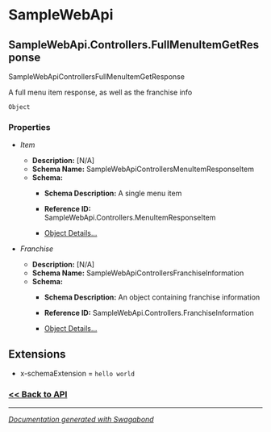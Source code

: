 
# SampleWebApi

## SampleWebApi.Controllers.FullMenuItemGetResponse

SampleWebApiControllersFullMenuItemGetResponse

A full menu item response, as well as the franchise info


`Object`

### Properties


* *Item*
    * **Description:** [N/A]
    * **Schema Name:** SampleWebApiControllersMenuItemResponseItem
    * **Schema:** 
        * **Schema Description:** A single menu item
 
        * **Reference ID:** SampleWebApi.Controllers.MenuItemResponseItem
        * [Object Details...](../schema/SampleWebApiControllersMenuItemResponseItem.md)
    

* *Franchise*
    * **Description:** [N/A]
    * **Schema Name:** SampleWebApiControllersFranchiseInformation
    * **Schema:** 
        * **Schema Description:** An object containing franchise information
 
        * **Reference ID:** SampleWebApi.Controllers.FranchiseInformation
        * [Object Details...](../schema/SampleWebApiControllersFranchiseInformation.md)
    




## Extensions
* x-schemaExtension = `hello world`


### [<< Back to API](../SampleWebApi.Readme.md)

*** 

*[Documentation generated with Swagabond](https://github.com/jordanbleu/swagabond)*

